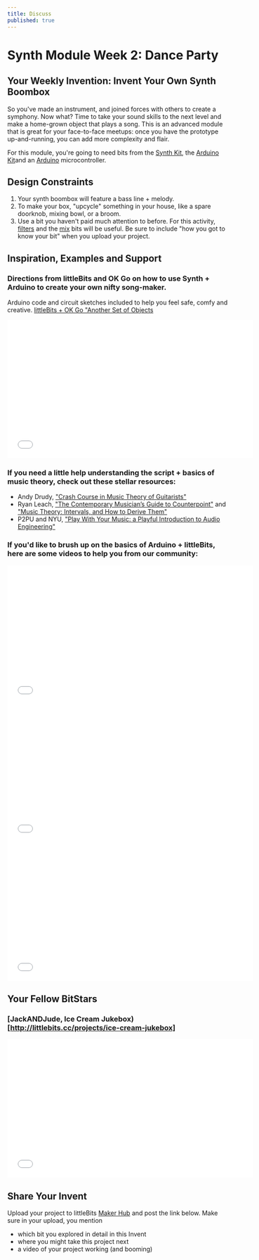 ```yaml
---
title: Discuss
published: true
---
```


# Synth Module Week 2: Dance Party

## Your Weekly Invention: Invent Your Own Synth Boombox
So you've made an instrument, and joined forces with others to create a symphony. Now what? Time to take your sound skills to the next level and make a home-grown object that plays a song. This is an advanced module that is great for your face-to-face meetups: once you have the prototype up-and-running, you can add more complexity and flair. 

For this module, you're going to need bits from the [Synth Kit](http://littlebits.cc/kits/synth-kit), the [Arduino Kit](http://littlebits.cc/kits/arduino-coding-kit)and an [Arduino](http://arduino.cc/) microcontroller. 

## Design Constraints
1. Your synth boombox will feature a bass line + melody.
2. To make your box, "upcycle" something in your house, like a spare doorknob, mixing bowl, or a broom. 
3. Use a bit you haven't paid much attention to before. For this activity, [filters](http://littlebits.cc/bits/filter) and the [mix](http://littlebits.cc/bits/mix) bits will be useful. Be sure to include "how you got to know your bit" when you upload your project. 

## Inspiration, Examples and Support
### Directions from littleBits and OK Go on how to use Synth + Arduino to create your own nifty song-maker. 
Arduino code and circuit sketches included to help you feel safe, comfy and creative.
[littleBits + OK Go "Another Set of Objects](http://littlebits.cc/projects/ok-go-another-set-of-objects-synth)

<iframe width="560" height="315" src="//www.youtube.com/embed/pobPgTv8dy4" frameborder="0" allowfullscreen></iframe>

### If you need a little help understanding the script + basics of music theory, check out these stellar resources:

- Andy Drudy, ["Crash Course in Music Theory of Guitarists"](http://www.andydrudy.com/lessons/Crash_Course_in_Music_Theory_for_Guitarists.pdf)
- Ryan Leach, ["The Contemporary Musician’s Guide to Counterpoint"](http://music.tutsplus.com/tutorials/the-contemporary-musicians-guide-to-counterpoint--audio-4630) and ["Music Theory: Intervals, and How to Derive Them"](http://music.tutsplus.com/tutorials/music-theory-intervals-and-how-to-derive-them--audio-4559)
- P2PU and NYU, ["Play With Your Music: a Playful Introduction to Audio Engineering"](http://www.playwithyourmusic.org/)

### If you'd like to brush up on the basics of Arduino + littleBits, here are some videos to help you from our community:

<iframe width="560" height="315" src="//www.youtube.com/embed/FXQ9d3qJt3Q" frameborder="0" allowfullscreen></iframe>

<iframe width="560" height="315" src="//www.youtube.com/embed/AzFYCDB2tjE" frameborder="0" allowfullscreen></iframe>

<iframe width="560" height="315" src="//www.youtube.com/embed/o97j4Lim8H8" frameborder="0" allowfullscreen></iframe>

## Your Fellow BitStars
### [JackANDJude, Ice Cream Jukebox)[http://littlebits.cc/projects/ice-cream-jukebox]

<iframe width="560" height="315" src="//www.youtube.com/embed/jC6xz3a_eyc" frameborder="0" allowfullscreen></iframe>



## Share Your Invent 
Upload your project to littleBits [Maker Hub](http://littlebits.cc/projects) and post the link below. Make sure in your upload, you mention
- which bit you explored in detail in this Invent
- where you might take this project next
- a video of your project working (and booming)

